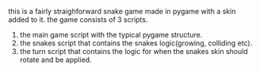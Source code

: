 this is a fairly straighforward snake game made in pygame with a skin added to it.
the game consists of 3 scripts.
1. the main game script with the typical pygame structure.
2. the snakes script that contains the snakes logic(growing, colliding etc).
3. the turn script that contains the logic for when the snakes skin should rotate and be applied.

